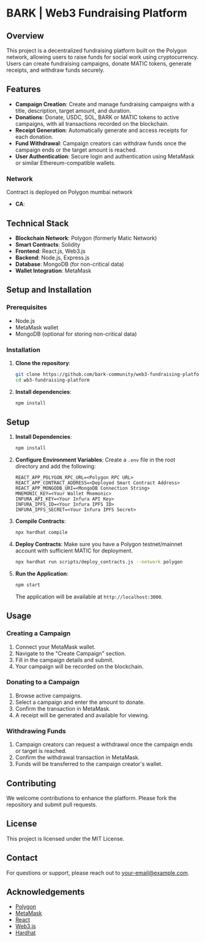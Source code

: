 # BARK | Web3 Fundraising Platform

## Overview
This project is a decentralized fundraising platform built on the Polygon network, allowing users to raise funds for social work using cryptocurrency. Users can create fundraising campaigns, donate MATIC tokens, generate receipts, and withdraw funds securely.

## Features
- **Campaign Creation**: Create and manage fundraising campaigns with a title, description, target amount, and duration.
- **Donations**: Donate, USDC, SOL, BARK or MATIC tokens to active campaigns, with all transactions recorded on the blockchain.
- **Receipt Generation**: Automatically generate and access receipts for each donation.
- **Fund Withdrawal**: Campaign creators can withdraw funds once the campaign ends or the target amount is reached.
- **User Authentication**: Secure login and authentication using MetaMask or similar Ethereum-compatible wallets.

### Network
Contract is deployed on Polygon mumbai network

- **CA**: 

## Technical Stack
- **Blockchain Network**: Polygon (formerly Matic Network)
- **Smart Contracts**: Solidity
- **Frontend**: React.js, Web3.js
- **Backend**: Node.js, Express.js
- **Database**: MongoDB (for non-critical data)
- **Wallet Integration**: MetaMask

## Setup and Installation

### Prerequisites
- Node.js
- MetaMask wallet
- MongoDB (optional for storing non-critical data)

### Installation

1. **Clone the repository**:
    ```bash
    git clone https://github.com/bark-community/web3-fundraising-platform.git
    cd wb3-fundraising-platform
    ```

2. **Install dependencies**:
    ```bash
    npm install
    ```

## Setup

1. **Install Dependencies**:
    ```bash
    npm install
    ```

2. **Configure Environment Variables**:
    Create a `.env` file in the root directory and add the following:
    ```env
    REACT_APP_POLYGON_RPC_URL=<Polygon RPC URL>
    REACT_APP_CONTRACT_ADDRESS=<Deployed Smart Contract Address>
    REACT_APP_MONGODB_URI=<MongoDB Connection String>
    MNEMONIC_KEY=<Your Wallet Mnemonic>
    INFURA_API_KEY=<Your Infura API Key>
    INFURA_IPFS_ID=<Your Infura IPFS ID>
    INFURA_IPFS_SECRET=<Your Infura IPFS Secret>
    ```

3. **Compile Contracts**:
    ```bash
    npx hardhat compile
    ```

4. **Deploy Contracts**:
    Make sure you have a Polygon testnet/mainnet account with sufficient MATIC for deployment.
    ```bash
    npx hardhat run scripts/deploy_contracts.js --network polygon
    ```

5. **Run the Application**:
    ```bash
    npm start
    ```
    
    The application will be available at `http://localhost:3000`.

## Usage

### Creating a Campaign
1. Connect your MetaMask wallet.
2. Navigate to the "Create Campaign" section.
3. Fill in the campaign details and submit.
4. Your campaign will be recorded on the blockchain.

### Donating to a Campaign
1. Browse active campaigns.
2. Select a campaign and enter the amount to donate.
3. Confirm the transaction in MetaMask.
4. A receipt will be generated and available for viewing.

### Withdrawing Funds
1. Campaign creators can request a withdrawal once the campaign ends or target is reached.
2. Confirm the withdrawal transaction in MetaMask.
3. Funds will be transferred to the campaign creator's wallet.

## Contributing
We welcome contributions to enhance the platform. Please fork the repository and submit pull requests.

## License
This project is licensed under the MIT License.

## Contact
For questions or support, please reach out to [your-email@example.com](mailto:your-email@example.com).

## Acknowledgements
- [Polygon](https://polygon.technology/)
- [MetaMask](https://metamask.io/)
- [React](https://reactjs.org/)
- [Web3.js](https://web3js.readthedocs.io/)
- [Hardhat](https://hardhat.org/)
